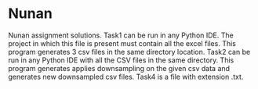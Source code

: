 # Nunan
Nunan assignment solutions.
Task1 can be run in any Python IDE. The project in which this file is present must contain all the excel files. This program generates 3 csv files in the same directory location.
Task2 can be run in any Python IDE with all the CSV files in the same directory. This program generates applies downsampling on the given csv data and generates new downsampled csv files.
Task4 is a file with extension .txt.
